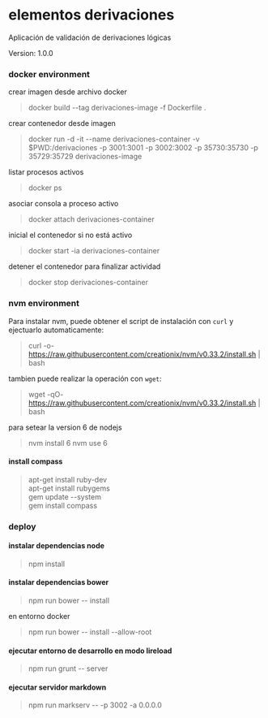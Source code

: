 # elementos derivaciones

Aplicación de validación de derivaciones lógicas

Version: 1.0.0

### docker environment

crear imagen desde archivo docker
> docker build --tag derivaciones-image -f Dockerfile .    

crear contenedor desde imagen
> docker run -d -it --name derivaciones-container -v $PWD:/derivaciones -p 3001:3001 -p 3002:3002 -p 35730:35730 -p 35729:35729 derivaciones-image    

listar procesos activos
> docker ps

asociar consola a proceso activo
> docker attach derivaciones-container    

inicial el contenedor si no está activo
> docker start -ia derivaciones-container    

detener el contenedor para finalizar actividad
> docker stop derivaciones-container    

### nvm environment

Para instalar nvm, puede obtener el script de instalación con `curl`
y ejectuarlo automaticamente:

> curl -o- https://raw.githubusercontent.com/creationix/nvm/v0.33.2/install.sh | bash

tambien puede realizar la operación con `wget`:

> wget -qO- https://raw.githubusercontent.com/creationix/nvm/v0.33.2/install.sh | bash

para setear la version 6 de nodejs

> nvm install 6
> nvm use 6

#### install compass    

> apt-get install ruby-dev    
> apt-get install rubygems    
> gem update --system    
> gem install compass    

### deploy

#### instalar dependencias node
> npm install

#### instalar dependencias bower
> npm run bower -- install

en entorno docker

> npm run bower -- install --allow-root

#### ejecutar entorno de desarrollo en modo lireload
> npm run grunt -- server

#### ejecutar servidor markdown
> npm run markserv -- -p 3002 -a 0.0.0.0
